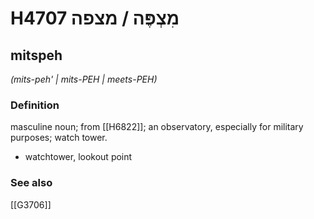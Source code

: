 # H4707 מִצְפֶּה / מצפה

## mitspeh

_(mits-peh' | mits-PEH | meets-PEH)_

### Definition

masculine noun; from [[H6822]]; an observatory, especially for military purposes; watch tower.

- watchtower, lookout point
### See also

[[G3706]]

